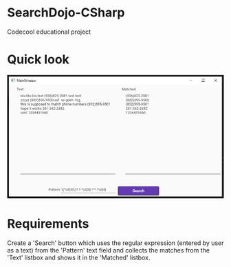 # SearchDojo-CSharp
Codecool educational project

# Quick look
![alt text](img/RegexSearchDojo.jpg?raw=true)

# Requirements

Create a 'Search' button which uses the regular expression (entered by user as a text) from the 'Pattern' text field and collects the matches from the 'Text' listbox and shows it in the 'Matched' listbox.
